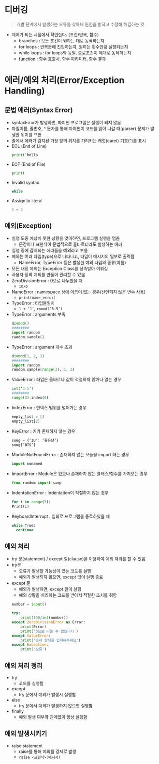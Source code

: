 # 디버깅
> 개발 단계에서 발생하는 오류를 찾아내 원인을 밝히고 수정해 해결하는 것
-	제어가 되는 시점에서 확인한다. (조건/반복, 함수)
    - branches : 모든 조건이 원하는 대로 동작하는지
    - for loops : 반복문에 진입하는지, 원하는 횟수만큼 실행되는지
    - while loops : for loops와 동일, 종료조건이 제대로 동작하는지
    - function : 함수 호출시, 함수 파라미터, 함수 결과

# 에러/예외 처리(Error/Exception Handling)
## 문법 에러(Syntax Error)
-	syntaxError가 발생하면, 파이썬 프로그램은 실행이 되지 않음
-	파일이름, 줄번호, ^ 문자를 통해 파이썬이 코드를 읽어 나갈 때(parser) 문제가 발생한 위치를 표현
-	줄에서 에러가 감지된 가장 앞의 위치를 가리키는 캐럿(caret) 기호(^)를 표시
-	EOL (End of Line)
    ```python
    print(‘hello
    ```
-	EOF (End of File)
    ```python
    print(
    ```
-	Invalid syntax
    ```python
    while
    ```
-	Assign to literal
    ```python
    5 = 3
    ```

## 예외(Exception)
-	실행 도중 예상치 못한 상황을 맞이하면, 프로그램 실행을 멈춤
    - 문장이나 표현식이 문법적으로 올바르더라도 발생하는 에러
-	실행 중에 감지되는 에러들을 예외라고 부름
-	예외는 여러 타입(type)으로 나타나고, 타입이 메시지의 일부로 출력됨
    - NameError, TypeError 등은 발생한 예외 타입의 종류(이름)
-	모든 내장 예외는 Exception Class를 상속받아 이뤄짐
-	사용자 정의 예외를 만들어 관리할 수 있음
-	ZeroDivisionError : 0으로 나누었을 때
    - `10/0`
-	NameError : namespace 상에 이름이 없는 경우(선언되지 않은 변수 사용)
    - `print(name_error)`
-	TypeError : 타입불일치
    - `1 + ‘1’`, `round(‘3.5’)`
-	TypeError : arguments 부족
    ```python
    divmod()
    ########
    import random
    random.sample()
    ```
-	TypeError : argument 개수 초과
    ```python
    divmod(1, 2, 3)
    ########
    import random
    random.sample(range(3), 1, 2)
    ```	
-	ValueError : 타입은 올바르나 값이 적절하지 않거나 없는 경우
    ```python
    int(‘3.5’)
    ########
    range(3).index(6)
    ```
-	IndexError : 인덱스 범위를 넘어가는 경우
    ```python
    empty_list = []
    empty_list[2]
    ```
-	KeyError : 키가 존재하지 않는 경우
    ```python
    song = {‘IU’: ‘좋은날’}
    song[‘BTS’]
    ```
-	ModuleNotFoundError : 존재하지 않는 모듈을 import 하는 경우
    ```python
    import nonamed
    ```
-	ImportError : Module은 있으나 존재하지 않는 클래스/함수를 가져오는 경우
    ```python
    from random import samp
    ```
-	IndentationError : Indentation이 적절하지 않는 경우
    ```python
    for i in range(3):
    Print(i)
    ```
-	KeyboardInterrupt : 임의로 프로그램을 종료하였을 때
    ```python
    while True:
      continue
    ```

## 예외 처리
-	try 문(statement) / except 절(clause)을 이용하여 예외 처리를 할 수 있음
-	try문
    - 오류가 발생할 가능성이 있는 코드를 실행
    - 예외가 발생되지 않으면, except 없이 실행 종료
-	except 문
    - 예외가 발생하면, except 절이 실행
    - 예외 상황을 처리하는 코드를 받아서 적절한 조치를 취함
    ```python
    number = input()

    try:
        print(100/int(number))
    except ZeroDivisionError as Error:
        print(Error)
        print('0으로 나눌 수 없습니다')
    except ValueError:
        print('숫자 형식을 입력해주세요')
    except Exception:
        print('오류')
    ```

## 예외 처리 정리
-	try
    -	코드를 실행함
-	except
    -	try 문에서 예외가 발생시 실행함
-	else
    -	try 문에서 예외가 발생하지 않으면 실행함
-	finally
    -	예외 발생 여부와 관계없이 항상 실행함
## 예외 발생시키기
-	raise statement
    - raise를 통해 예외를 강제로 발생
    - `raise <표현식>(메시지)`
